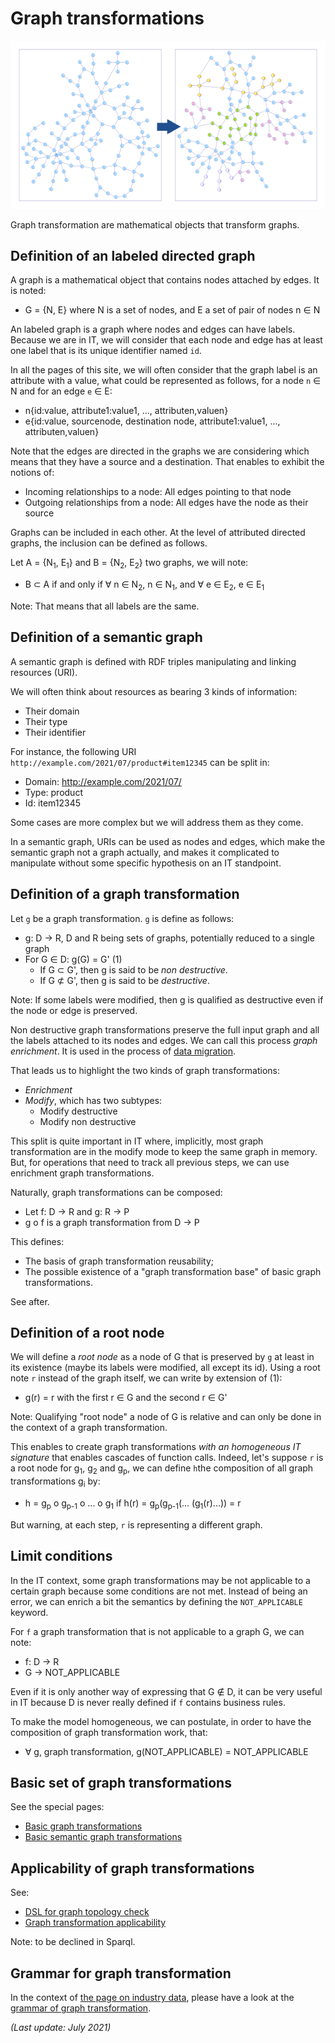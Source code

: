 # Graph transformations

![Graph](../yed/graph-transfo-small.png)

Graph transformation are mathematical objects that transform graphs.

## Definition of an labeled directed graph

A graph is a mathematical object that contains nodes attached by edges. It is noted:

* G = {N, E} where N is a set of nodes, and E a set of pair of nodes n &isin; N

An labeled graph is a graph where nodes and edges can have labels. Because we are in IT, we will consider that each node and edge has at least one label that is its unique identifier named `id`.

In all the pages of this site, we will often consider that the graph label is an attribute with a value, what could be represented as follows, for a node `n` &isin; N and for an edge `e` &isin; E:

* n{id:value, attribute1:value1, ..., attributen,valuen}
* e{id:value, sourcenode, destination node, attribute1:value1, ..., attributen,valuen}

Note that the edges are directed in the graphs we are considering which means that they have a source and a destination. That enables to exhibit the notions of:

* Incoming relationships to a node: All edges pointing to that node
* Outgoing relationships from a node: All edges have the node as their source

Graphs can be included in each other. At the level of attributed directed graphs, the inclusion can be defined as follows.

Let A = {N<sub>1</sub>, E<sub>1</sub>} and B = {N<sub>2</sub>, E<sub>2</sub>} two graphs, we will note:

* B &sub; A if and only if &forall; n &isin; N<sub>2</sub>, n &isin; N<sub>1</sub>, and &forall; e &isin; E<sub>2</sub>, e &isin; E<sub>1</sub>

Note: That means that all labels are the same.

## Definition of a semantic graph

A semantic graph is defined with RDF triples manipulating and linking resources (URI).

We will often think about resources as bearing 3 kinds of information:

* Their domain
* Their type
* Their identifier

For instance, the following URI `http://example.com/2021/07/product#item12345` can be split in:

* Domain: http://example.com/2021/07/
* Type: product
* Id: item12345

Some cases are more complex but we will address them as they come.

In a semantic graph, URIs can be used as nodes and edges, which make the semantic graph not a graph actually, and makes it complicated to manipulate without some specific hypothesis on an IT standpoint.

## Definition of a graph transformation

Let `g` be a graph transformation. `g` is define as follows:

* g: D &rarr; R, D and R being sets of graphs, potentially reduced to a single graph
* For G &isin; D: g(G) = G' (1)
    * If G &sub; G', then g is said to be *non destructive*.
    * If G &nsub; G', then g is said to be *destructive*.

Note: If some labels were modified, then g is qualified as destructive even if the node or edge is preserved.

Non destructive graph transformations preserve the full input graph and all the labels attached to its nodes and edges. We can call this process *graph enrichment*. It is used in the process of [data migration](data-mig.md).

That leads us to highlight the two kinds of graph transformations:

* *Enrichment*
* *Modify*, which has two subtypes:
    * Modify destructive
    * Modify non destructive

This split is quite important in IT where, implicitly, most graph transformation are in the modify mode to keep the same graph in memory. But, for operations that need to track all previous steps, we can use enrichment graph transformations.

Naturally, graph transformations can be composed:

* Let f: D &rarr; R and g: R &rarr; P
* g o f is a graph transformation from D &rarr; P

This defines:

  * The basis of graph transformation reusability;
  * The possible existence of a "graph transformation base" of basic graph transformations.

See after.

## Definition of a root node

We will define a *root node* as a node of G that is preserved by `g` at least in its existence (maybe its labels were modified, all except its id). Using a root note `r` instead of the graph itself, we can write by extension of (1):

* g(r) = r with the first r &isin; G and the second r &isin; G'

Note: Qualifying "root node" a node of G is relative and can only be done in the context of a graph transformation.

This enables to create graph transformations *with an homogeneous IT signature* that enables cascades of function calls. Indeed, let's suppose `r` is a root node for g<sub>1</sub>, g<sub>2</sub> and g<sub>p</sub>, we can define `h`the composition of all graph transformations g<sub>i</sub> by:

* h = g<sub>p</sub> o g<sub>p-1</sub> o ... o g<sub>1</sub> if h(r) = g<sub>p</sub>(g<sub>p-1</sub>(... (g<sub>1</sub>(r)...)) = r

But warning, at each step, `r` is representing a different graph.

## Limit conditions

In the IT context, some graph transformations may be not applicable to a certain graph because some conditions are not met. Instead of being an error, we can enrich a bit the semantics by defining the `NOT_APPLICABLE` keyword.

For `f` a graph transformation that is not applicable to a graph G, we can note:

* f: D &rarr; R
* G &rarr;  NOT_APPLICABLE

Even if it is only another way of expressing that G &notin; D, it can be very useful in IT because D is never really defined if `f` contains business rules.

To make the model homogeneous, we can postulate, in order to have the composition of graph transformation work, that:

* &forall; g, graph transformation, g(NOT_APPLICABLE) = NOT_APPLICABLE

## Basic set of graph transformations

See the special pages:

* [Basic graph transformations](basic-graph-transformations.md)
* [Basic semantic graph transformations](basic-semantic-graph-transformations.md)

## Applicability of graph transformations

See:

  * [DSL for graph topology check](DSL-for-graph-topology-checks.md)
  * [Graph transformation applicability](graph-transformation-applicability.md)

Note: to be declined in Sparql.

## Grammar for graph transformation

In the context of [the page on industry data](industry-data.md "industry data"), please have a look at the [grammar of graph transformation](grammar-graph-transformation.md).


*(Last update: July 2021)*
